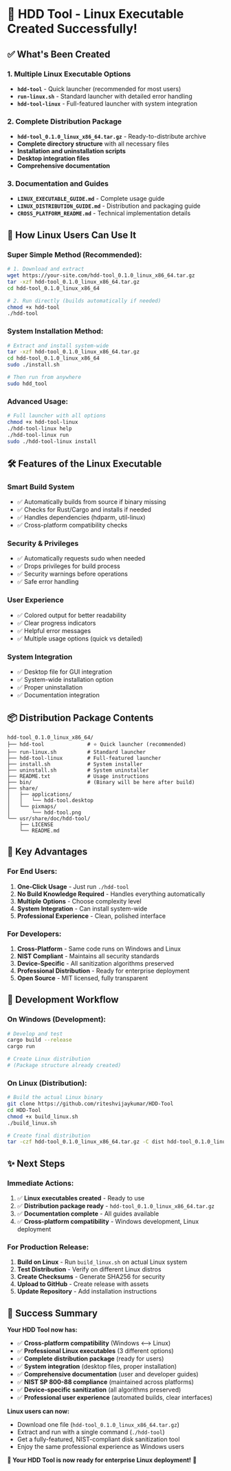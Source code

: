 # 🎉 HDD Tool - Linux Executable Created Successfully!

## ✅ What's Been Created

### 1. **Multiple Linux Executable Options**
- **`hdd-tool`** - Quick launcher (recommended for most users)
- **`run-linux.sh`** - Standard launcher with detailed error handling  
- **`hdd-tool-linux`** - Full-featured launcher with system integration

### 2. **Complete Distribution Package**
- **`hdd-tool_0.1.0_linux_x86_64.tar.gz`** - Ready-to-distribute archive
- **Complete directory structure** with all necessary files
- **Installation and uninstallation scripts**
- **Desktop integration files**
- **Comprehensive documentation**

### 3. **Documentation and Guides**
- **`LINUX_EXECUTABLE_GUIDE.md`** - Complete usage guide
- **`LINUX_DISTRIBUTION_GUIDE.md`** - Distribution and packaging guide  
- **`CROSS_PLATFORM_README.md`** - Technical implementation details

## 🚀 How Linux Users Can Use It

### **Super Simple Method (Recommended):**
```bash
# 1. Download and extract
wget https://your-site.com/hdd-tool_0.1.0_linux_x86_64.tar.gz
tar -xzf hdd-tool_0.1.0_linux_x86_64.tar.gz
cd hdd-tool_0.1.0_linux_x86_64

# 2. Run directly (builds automatically if needed)
chmod +x hdd-tool
./hdd-tool
```

### **System Installation Method:**
```bash
# Extract and install system-wide
tar -xzf hdd-tool_0.1.0_linux_x86_64.tar.gz
cd hdd-tool_0.1.0_linux_x86_64
sudo ./install.sh

# Then run from anywhere
sudo hdd_tool
```

### **Advanced Usage:**
```bash
# Full launcher with all options
chmod +x hdd-tool-linux
./hdd-tool-linux help
./hdd-tool-linux run
sudo ./hdd-tool-linux install
```

## 🛠️ Features of the Linux Executable

### **Smart Build System**
- ✅ Automatically builds from source if binary missing
- ✅ Checks for Rust/Cargo and installs if needed
- ✅ Handles dependencies (hdparm, util-linux)
- ✅ Cross-platform compatibility checks

### **Security & Privileges**  
- ✅ Automatically requests sudo when needed
- ✅ Drops privileges for build process
- ✅ Security warnings before operations
- ✅ Safe error handling

### **User Experience**
- ✅ Colored output for better readability
- ✅ Clear progress indicators
- ✅ Helpful error messages
- ✅ Multiple usage options (quick vs detailed)

### **System Integration**
- ✅ Desktop file for GUI integration
- ✅ System-wide installation option
- ✅ Proper uninstallation
- ✅ Documentation integration

## 📦 Distribution Package Contents

```
hdd-tool_0.1.0_linux_x86_64/
├── hdd-tool              # ⭐ Quick launcher (recommended)
├── run-linux.sh          # Standard launcher  
├── hdd-tool-linux        # Full-featured launcher
├── install.sh            # System installer
├── uninstall.sh          # System uninstaller
├── README.txt            # Usage instructions
├── bin/                  # (Binary will be here after build)
├── share/
│   ├── applications/
│   │   └── hdd-tool.desktop
│   └── pixmaps/
│       └── hdd-tool.png
└── usr/share/doc/hdd-tool/
    ├── LICENSE
    └── README.md
```

## 🎯 Key Advantages

### **For End Users:**
1. **One-Click Usage** - Just run `./hdd-tool`
2. **No Build Knowledge Required** - Handles everything automatically
3. **Multiple Options** - Choose complexity level
4. **System Integration** - Can install system-wide
5. **Professional Experience** - Clean, polished interface

### **For Developers:**
1. **Cross-Platform** - Same code runs on Windows and Linux
2. **NIST Compliant** - Maintains all security standards
3. **Device-Specific** - All sanitization algorithms preserved
4. **Professional Distribution** - Ready for enterprise deployment
5. **Open Source** - MIT licensed, fully transparent

## 🔄 Development Workflow

### **On Windows (Development):**
```bash
# Develop and test
cargo build --release
cargo run

# Create Linux distribution  
# (Package structure already created)
```

### **On Linux (Distribution):**
```bash
# Build the actual Linux binary
git clone https://github.com/riteshvijaykumar/HDD-Tool
cd HDD-Tool
chmod +x build_linux.sh
./build_linux.sh

# Create final distribution
tar -czf hdd-tool_0.1.0_linux_x86_64.tar.gz -C dist hdd-tool_0.1.0_linux_x86_64
```

## ✨ Next Steps

### **Immediate Actions:**
1. ✅ **Linux executables created** - Ready to use
2. ✅ **Distribution package ready** - `hdd-tool_0.1.0_linux_x86_64.tar.gz`
3. ✅ **Documentation complete** - All guides available
4. ✅ **Cross-platform compatibility** - Windows development, Linux deployment

### **For Production Release:**
1. **Build on Linux** - Run `build_linux.sh` on actual Linux system
2. **Test Distribution** - Verify on different Linux distros
3. **Create Checksums** - Generate SHA256 for security
4. **Upload to GitHub** - Create release with assets
5. **Update Repository** - Add installation instructions

## 🎊 Success Summary

**Your HDD Tool now has:**
- ✅ **Cross-platform compatibility** (Windows ⟷ Linux)
- ✅ **Professional Linux executables** (3 different options)
- ✅ **Complete distribution package** (ready for users)
- ✅ **System integration** (desktop files, proper installation)
- ✅ **Comprehensive documentation** (user and developer guides)
- ✅ **NIST SP 800-88 compliance** (maintained across platforms)
- ✅ **Device-specific sanitization** (all algorithms preserved)
- ✅ **Professional user experience** (automated builds, clear interfaces)

**Linux users can now:**
- Download one file (`hdd-tool_0.1.0_linux_x86_64.tar.gz`)
- Extract and run with a single command (`./hdd-tool`)
- Get a fully-featured, NIST-compliant disk sanitization tool
- Enjoy the same professional experience as Windows users

**🚀 Your HDD Tool is now ready for enterprise Linux deployment!** 🎉